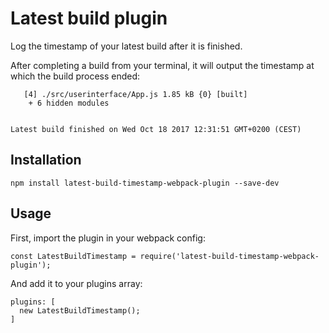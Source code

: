 # Latest build plugin
Log the timestamp of your latest build after it is finished.

After completing a build from your terminal, it will output the timestamp at which the build process ended:
```
   [4] ./src/userinterface/App.js 1.85 kB {0} [built]
    + 6 hidden modules


Latest build finished on Wed Oct 18 2017 12:31:51 GMT+0200 (CEST)
```

## Installation
`npm install latest-build-timestamp-webpack-plugin --save-dev`

## Usage
First, import the plugin in your webpack config:

```
const LatestBuildTimestamp = require('latest-build-timestamp-webpack-plugin');
```

And add it to your plugins array:
```
plugins: [
  new LatestBuildTimestamp();
]
```